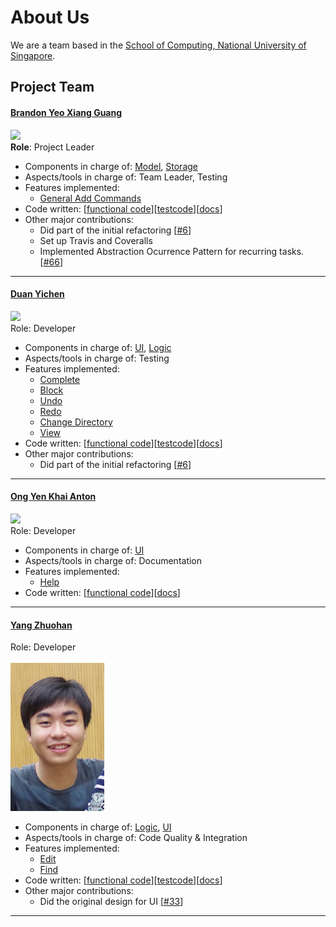 # About Us

We are a team based in the [School of Computing, National University of Singapore](http://www.comp.nus.edu.sg).

## Project Team

#### [Brandon Yeo Xiang Guang](https://github.com/brandonyeoxg) <br>
<img src="images/BrandonYeoXiangGuang.jpg" width="150"><br>
**Role**: Project Leader <br>
* Components in charge of: [Model](https://github.com/CS2103AUG2016-W09-C2/main/blob/master/docs/DeveloperGuide.md#model-component),  [Storage](https://github.com/CS2103AUG2016-W09-C2/main/blob/master/docs/DeveloperGuide.md#storage-component)
* Aspects/tools in charge of: Team Leader, Testing
* Features implemented:
   * [General Add Commands](https://github.com/CS2103AUG2016-W09-C2/main/blob/master/docs/UserGuide.md#adding-a-floating-task--add)
* Code written: [[functional code](../collated/main/A0135782Y.md)][[testcode](../collated/test/A0135782Y.md)][[docs](../collated/docs/A0135782Y.md)]
* Other major contributions:
   * Did part of the initial refactoring [[#6](https://github.com/CS2103AUG2016-W09-C2/main/pull/6)]
   * Set up Travis and Coveralls
   * Implemented Abstraction Ocurrence Pattern for recurring tasks.[[#66](https://github.com/CS2103AUG2016-W09-C2/main/pull/66)]

-----

#### [Duan Yichen](http://github.com/Yichen-D)
<img src="images/DuanYiChen.jpg" width="150"><br>
Role: Developer <br>  
* Components in charge of: [UI](https://github.com/CS2103AUG2016-W09-C2/main/blob/master/docs/DeveloperGuide.md#ui-component), [Logic](https://github.com/CS2103AUG2016-W09-C2/main/blob/master/docs/DeveloperGuide.md#logic-component)
* Aspects/tools in charge of: Testing
* Features implemented:
   * [Complete](https://github.com/CS2103AUG2016-W09-C2/main/blob/master/docs/UserGuide.md#archive-completed-tasks--done)
   * [Block](https://github.com/CS2103AUG2016-W09-C2/main/blob/master/docs/UserGuide.md#block-out-timeslot--block)
   * [Undo](https://github.com/CS2103AUG2016-W09-C2/main/blob/master/docs/UserGuide.md#undo-tasks--undo)
   * [Redo](https://github.com/CS2103AUG2016-W09-C2/main/blob/master/docs/UserGuide.md#redo-tasks--redo)
   * [Change Directory](https://github.com/CS2103AUG2016-W09-C2/main/blob/master/docs/UserGuide.md#change-directory--cd)
   * [View](https://github.com/CS2103AUG2016-W09-C2/main/blob/master/docs/UserGuide.md#view-agenda-of-a-day--view)
* Code written: [[functional code](../collated/main/A0147967J.md)][[testcode](../collated/test/A0147967J.md)][[docs](../collated/docs/A0147967J.md)]
* Other major contributions:
   * Did part of the initial refactoring [[#6](https://github.com/CS2103AUG2016-W09-C2/main/pull/6)]

-----

#### [Ong Yen Khai Anton](http://github.com/yijinl) 
<img src="images/OngYenKhaiAnton.JPG" width="150"><br>
Role: Developer <br>  
* Components in charge of: [UI](https://github.com/CS2103AUG2016-W09-C2/main/blob/master/docs/DeveloperGuide.md#ui-component)
* Aspects/tools in charge of: Documentation
* Features implemented:
   * [Help](https://github.com/CS2103AUG2016-W09-C2/main/blob/master/docs/UserGuide.md#viewing-help--help)
* Code written: [[functional code](../collated/main/A0135784W.md)][[docs](../collated/docs/A0135784W.md)]

-----

#### [Yang Zhuohan](http://github.com/m133225)
Role: Developer <br>  
<img src="images/YangZhuoHan.jpg" width="150"><br>
* Components in charge of: [Logic](https://github.com/CS2103AUG2016-W09-C2/main/blob/master/docs/DeveloperGuide.md#logic-component), [UI](https://github.com/CS2103AUG2016-W09-C2/main/blob/master/docs/DeveloperGuide.md#ui-component)
* Aspects/tools in charge of: Code Quality & Integration
* Features implemented:
   * [Edit](https://github.com/CS2103AUG2016-W09-C2/main/blob/master/docs/UserGuide.md#edit-tasks--edit)
   * [Find](https://github.com/CS2103AUG2016-W09-C2/main/blob/master/docs/UserGuide.md#find-tasks--find)
* Code written: [[functional code](../collated/main/A0147995H.md)][[testcode](../collated/test/A0147995H.md)][[docs](../collated/docs/A0147995H.md)]
* Other major contributions:
   * Did the original design for UI [[#33](https://github.com/CS2103AUG2016-W09-C2/main/pull/33)]

-----
